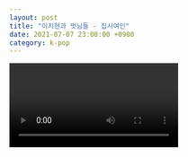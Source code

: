 ```yaml
---
layout: post
title: "이치현과 벗님들 - 집시여인"
date: 2021-07-07 23:00:00 +0900
category: k-pop
---
```


<div class="video-container">
    <video id="player" class="video-js vjs-default-skin vjs-big-play-centered" data-json="/public/json/k-pop/이치현과 벗님들 - 집시여인.json"></video>
</div>

```
```